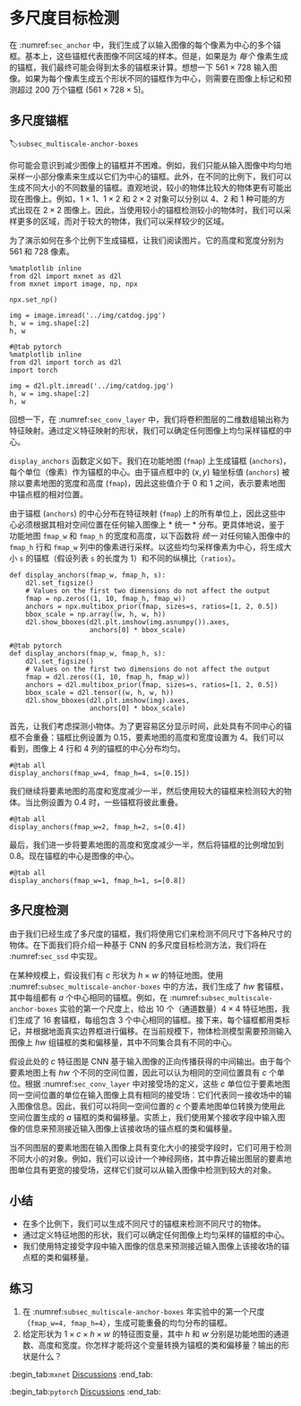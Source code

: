 # 多尺度目标检测

在 :numref:`sec_anchor` 中，我们生成了以输入图像的每个像素为中心的多个锚框。基本上，这些锚框代表图像不同区域的样本。但是，如果是为 *每个* 像素生成的锚框，我们最终可能会得到太多的锚框来计算。想想一下 $561 \times 728$ 输入图像。如果为每个像素生成五个形状不同的锚框作为中心，则需要在图像上标记和预测超过 200 万个锚框 ($561 \times 728 \times 5$)。 

## 多尺度锚框
:label:`subsec_multiscale-anchor-boxes`

你可能会意识到减少图像上的锚框并不困难。例如，我们只能从输入图像中均匀地采样一小部分像素来生成以它们为中心的锚框。此外，在不同的比例下，我们可以生成不同大小的不同数量的锚框。直观地说，较小的物体比较大的物体更有可能出现在图像上。例如，$1 \times 1$、$1 \times 2$ 和 $2 \times 2$ 对象可以分别以 4、2 和 1 种可能的方式出现在 $2 \times 2$ 图像上。因此，当使用较小的锚框检测较小的物体时，我们可以采样更多的区域，而对于较大的物体，我们可以采样较少的区域。 

为了演示如何在多个比例下生成锚框，让我们阅读图片。它的高度和宽度分别为 561 和 728 像素。

```{.python .input}
%matplotlib inline
from d2l import mxnet as d2l
from mxnet import image, np, npx

npx.set_np()

img = image.imread('../img/catdog.jpg')
h, w = img.shape[:2]
h, w
```

```{.python .input}
#@tab pytorch
%matplotlib inline
from d2l import torch as d2l
import torch

img = d2l.plt.imread('../img/catdog.jpg')
h, w = img.shape[:2]
h, w
```

回想一下，在 :numref:`sec_conv_layer` 中，我们将卷积图层的二维数组输出称为特征映射。通过定义特征映射的形状，我们可以确定任何图像上均匀采样锚框的中心。 

`display_anchors` 函数定义如下。我们在功能地图 (`fmap`) 上生成锚框 (`anchors`)，每个单位（像素）作为锚框的中心。由于锚点框中的 $(x, y)$ 轴坐标值 (`anchors`) 被除以要素地图的宽度和高度 (`fmap`)，因此这些值介于 0 和 1 之间，表示要素地图中锚点框的相对位置。 

由于锚框 (`anchors`) 的中心分布在特征映射 (`fmap`) 上的所有单位上，因此这些中心必须根据其相对空间位置在任何输入图像上 * 统一 * 分布。更具体地说，鉴于功能地图 `fmap_w` 和 `fmap_h` 的宽度和高度，以下函数将 *统一* 对任何输入图像中的 `fmap_h` 行和 `fmap_w` 列中的像素进行采样。以这些均匀采样像素为中心，将生成大小 `s` 的锚框（假设列表 `s` 的长度为 1）和不同的纵横比（`ratios`）。

```{.python .input}
def display_anchors(fmap_w, fmap_h, s):
    d2l.set_figsize()
    # Values on the first two dimensions do not affect the output
    fmap = np.zeros((1, 10, fmap_h, fmap_w))
    anchors = npx.multibox_prior(fmap, sizes=s, ratios=[1, 2, 0.5])
    bbox_scale = np.array((w, h, w, h))
    d2l.show_bboxes(d2l.plt.imshow(img.asnumpy()).axes,
                    anchors[0] * bbox_scale)
```

```{.python .input}
#@tab pytorch
def display_anchors(fmap_w, fmap_h, s):
    d2l.set_figsize()
    # Values on the first two dimensions do not affect the output
    fmap = d2l.zeros((1, 10, fmap_h, fmap_w))
    anchors = d2l.multibox_prior(fmap, sizes=s, ratios=[1, 2, 0.5])
    bbox_scale = d2l.tensor((w, h, w, h))
    d2l.show_bboxes(d2l.plt.imshow(img).axes,
                    anchors[0] * bbox_scale)
```

首先，让我们考虑探测小物体。为了更容易区分显示时间，此处具有不同中心的锚框不会重叠：锚框比例设置为 0.15，要素地图的高度和宽度设置为 4。我们可以看到，图像上 4 行和 4 列的锚框的中心分布均匀。

```{.python .input}
#@tab all
display_anchors(fmap_w=4, fmap_h=4, s=[0.15])
```

我们继续将要素地图的高度和宽度减少一半，然后使用较大的锚框来检测较大的物体。当比例设置为 0.4 时，一些锚框将彼此重叠。

```{.python .input}
#@tab all
display_anchors(fmap_w=2, fmap_h=2, s=[0.4])
```

最后，我们进一步将要素地图的高度和宽度减少一半，然后将锚框的比例增加到 0.8。现在锚框的中心是图像的中心。

```{.python .input}
#@tab all
display_anchors(fmap_w=1, fmap_h=1, s=[0.8])
```

## 多尺度检测

由于我们已经生成了多尺度的锚框，我们将使用它们来检测不同尺寸下各种尺寸的物体。在下面我们将介绍一种基于 CNN 的多尺度目标检测方法，我们将在 :numref:`sec_ssd` 中实现。 

在某种规模上，假设我们有 $c$ 形状为 $h \times w$ 的特征地图。使用 :numref:`subsec_multiscale-anchor-boxes` 中的方法，我们生成了 $hw$ 套锚框，其中每组都有 $a$ 个中心相同的锚框。例如，在 :numref:`subsec_multiscale-anchor-boxes` 实验的第一个尺度上，给出 10 个（通道数量）$4 \times 4$ 特征地图，我们生成了 16 套锚框，每组包含 3 个中心相同的锚框。接下来，每个锚框都用类标记，并根据地面真实边界框进行偏移。在当前规模下，物体检测模型需要预测输入图像上 $hw$ 组锚框的类和偏移量，其中不同集合具有不同的中心。 

假设此处的 $c$ 特征图是 CNN 基于输入图像的正向传播获得的中间输出。由于每个要素地图上有 $hw$ 个不同的空间位置，因此可以认为相同的空间位置具有 $c$ 个单位。根据 :numref:`sec_conv_layer` 中对接受场的定义，这些 $c$ 单位位于要素地图同一空间位置的单位在输入图像上具有相同的接受场：它们代表同一接收场中的输入图像信息。因此，我们可以将同一空间位置的 $c$ 个要素地图单位转换为使用此空间位置生成的 $a$ 锚框的类和偏移量。实质上，我们使用某个接收字段中输入图像的信息来预测接近输入图像上该接收场的锚点框的类和偏移量。 

当不同图层的要素地图在输入图像上具有变化大小的接受字段时，它们可用于检测不同大小的对象。例如，我们可以设计一个神经网络，其中靠近输出图层的要素地图单位具有更宽的接受场，这样它们就可以从输入图像中检测到较大的对象。 

## 小结

* 在多个比例下，我们可以生成不同尺寸的锚框来检测不同尺寸的物体。
* 通过定义特征地图的形状，我们可以确定任何图像上均匀采样的锚框的中心。
* 我们使用特定接受字段中输入图像的信息来预测接近输入图像上该接收场的锚点框的类和偏移量。

## 练习

1. 在 :numref:`subsec_multiscale-anchor-boxes` 年实验中的第一个尺度（`fmap_w=4, fmap_h=4`），生成可能重叠的均匀分布的锚框。
1. 给定形状为 $1 \times c \times h \times w$ 的特征图变量，其中 $h$ 和 $w$ 分别是功能地图的通道数、高度和宽度。你怎样才能将这个变量转换为锚框的类和偏移量？输出的形状是什么？

:begin_tab:`mxnet`
[Discussions](https://discuss.d2l.ai/t/2947)
:end_tab:

:begin_tab:`pytorch`
[Discussions](https://discuss.d2l.ai/t/2948)
:end_tab:
